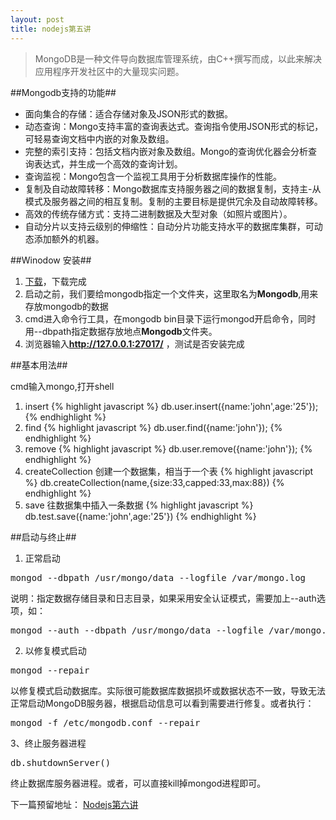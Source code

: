 ```yaml
---
layout: post
title: nodejs第五讲
---
```



> MongoDB是一种文件导向数据库管理系统，由C++撰写而成，以此来解决应用程序开发社区中的大量现实问题。

##Mongodb支持的功能##

+ 面向集合的存储：适合存储对象及JSON形式的数据。
+ 动态查询：Mongo支持丰富的查询表达式。查询指令使用JSON形式的标记，可轻易查询文档中内嵌的对象及数组。
+ 完整的索引支持：包括文档内嵌对象及数组。Mongo的查询优化器会分析查询表达式，并生成一个高效的查询计划。
+ 查询监视：Mongo包含一个监视工具用于分析数据库操作的性能。
+ 复制及自动故障转移：Mongo数据库支持服务器之间的数据复制，支持主-从模式及服务器之间的相互复制。复制的主要目标是提供冗余及自动故障转移。
+ 高效的传统存储方式：支持二进制数据及大型对象（如照片或图片）。
+ 自动分片以支持云级别的伸缩性：自动分片功能支持水平的数据库集群，可动态添加额外的机器。

##Winodow 安装##

1. [下载](http://www.mongodb.org/downloads)，下载完成
2. 启动之前，我们要给mongodb指定一个文件夹，这里取名为**Mongodb**,用来存放mongodb的数据
3. cmd进入命令行工具，在mongodb bin目录下运行mongod开启命令，同时用--dbpath指定数据存放地点**Mongodb**文件夹。
4. 浏览器输入**http://127.0.0.1:27017/** ，测试是否安装完成

##基本用法##

cmd输入mongo,打开shell

1. insert
{% highlight javascript %}
db.user.insert({name:'john',age:'25'});
{% endhighlight %}
2. find
{% highlight javascript %}
db.user.find({name:'john'});
{% endhighlight %}
3. remove
{% highlight javascript %}
db.user.remove({name:'john'});
{% endhighlight %}
4. createCollection 创建一个数据集，相当于一个表
{% highlight javascript %}
db.createCollection(name,{size:33,capped:33,max:88})
{% endhighlight %}
5. save 往数据集中插入一条数据
{% highlight javascript %}
db.test.save({name:'john',age:'25'})
{% endhighlight %}

##启动与终止##
1. 正常启动
<pre>
mongod --dbpath /usr/mongo/data --logfile /var/mongo.log
</pre>
说明：指定数据存储目录和日志目录，如果采用安全认证模式，需要加上--auth选项，如： 
<pre>
mongod --auth --dbpath /usr/mongo/data --logfile /var/mongo.log
</pre>
2. 以修复模式启动
<pre>
mongod --repair
</pre>
以修复模式启动数据库。实际很可能数据库数据损坏或数据状态不一致，导致无法正常启动MongoDB服务器，根据启动信息可以看到需要进行修复。或者执行：
<pre>
mongod -f /etc/mongodb.conf --repair 
</pre>
3、终止服务器进程
<pre>
db.shutdownServer()
</pre>
终止数据库服务器进程。或者，可以直接kill掉mongod进程即可。

下一篇预留地址：
[Nodejs第六讲](http://johnqing.github.io/posts/nodejs-06.html)

